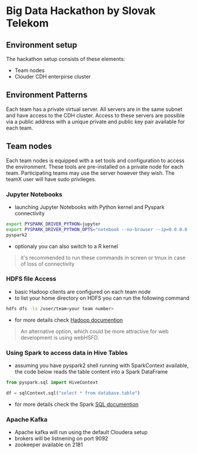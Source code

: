 # Big Data Hackathon by Slovak Telekom

## Environment setup

The hackathon setup consists of these elements:

* Team nodes
* Clouder CDH enterpirse cluster

## Environment Patterns

Each team has a private virtual server. All servers are in the same subnet and have access to the CDH cluster. Access to these servers are possible via a public address with a unique private and public key pair available for each team.

## Team nodes

Each team nodes is equipped with a set tools and configuration to access the environment. These tools are pre-installed on a private node for each team. Participating teams may use the server however they wish. The teamX user will have sudo privileges.

### Jupyter Notebooks

* launching Jupyter Notebooks with Python kernel and Pyspark connectivity

```bash
export PYSPARK_DRIVER_PYTHON=jupyter
export PYSPARK_DRIVER_PYTHON_OPTS="notebook --no-browser --ip=0.0.0.0 --allow-root"
pyspark2
```

* optionaly you can also switch to a R kernel


> it's recommended to run these commands in screen or tmux in case of loss of connectivity

### HDFS file Access

* basic Hadoop clients are configured on each team node
* to list your home directory on HDFS you can run the following command

```bash
hdfs dfs -ls /user/team<your team number>
```

* for more details check [Hadoop documention](https://hadoop.apache.org/docs/r2.7.3/hadoop-project-dist/hadoop-hdfs/HDFSCommands.html)

> An alternative option, which could be more attractive for web development is using webHSFD.

### Using Spark to access data in Hive Tables

* assuming you have pyspark2 shell running with SparkContext available, the code below reads the table content into a Spark DataFrame

```python
from pyspark.sql import HiveContext

df = sqlContext.sql("select * from database.table")
```

* for more details check the Spark [SQL documention](http://spark.apache.org/docs/latest/sql-programming-guide.html#hive-tables)

### Apache Kafka

* Apache kafka will run using the default Cloudera setup
* brokers will be listnening on port 9092
* zookeeper available on 2181
